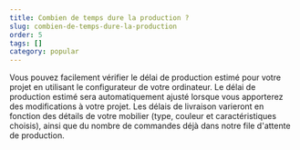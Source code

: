 ```yaml
---
title: Combien de temps dure la production ?
slug: combien-de-temps-dure-la-production
order: 5
tags: []
category: popular
---
```


Vous pouvez facilement vérifier le délai de production estimé pour votre projet en utilisant le configurateur de votre ordinateur. Le délai de production estimé sera automatiquement ajusté lorsque vous apporterez des modifications à votre projet. Les délais de livraison varieront en fonction des détails de votre mobilier (type, couleur et caractéristiques choisis), ainsi que du nombre de commandes déjà dans notre file d'attente de production.
